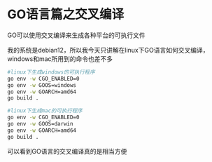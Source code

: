 # GO语言篇之交叉编译

GO可以使用交叉编译来生成各种平台的可执行文件

我的系统是debian12，所以我今天只讲解在linux下GO语言如何交叉编译，windows和mac所用到的命令也差不多

```sh
#linux下生成windows的可执行程序
go env -w CGO_ENABLED=0
go env -w GOOS=windows
go env -w GOARCH=amd64
go build .
```

```sh
#linux下生成mac的可执行程序
go env -w CGO_ENABLED=0
go env -w GOOS=darwin
go env -w GOARCH=amd64
go build .
```

可以看到GO语言的交叉编译真的是相当方便
